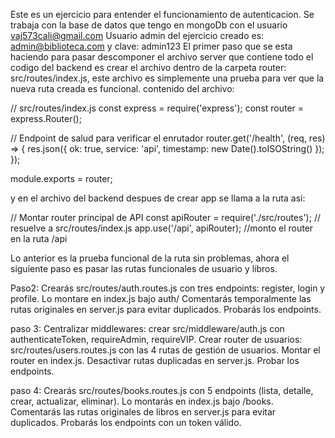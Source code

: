 Este es un ejercicio para entender el funcionamiento de autenticacion. 
Se trabaja con la base de datos que tengo en mongoDb con el usuario vaj573cali@gmail.com
Usuario admin del ejercicio creado es: admin@biblioteca.com y clave: admin123
El primer paso que se esta haciendo para pasar descomponer el archivo server que contiene todo el codigo del backend es crear el archivo dentro de la carpeta router: src/routes/index.js, este archivo es simplemente una prueba para ver que la nueva ruta creada es funcional. 
contenido del archivo: 

// src/routes/index.js
const express = require('express');
const router = express.Router();

// Endpoint de salud para verificar el enrutador
router.get('/health', (req, res) => {
  res.json({ ok: true, service: 'api', timestamp: new Date().toISOString() });
});

module.exports = router;

y en el archivo del backend despues de crear app se llama a la ruta asi: 


// Montar router principal de API
const apiRouter = require('./src/routes'); // resuelve a src/routes/index.js
app.use('/api', apiRouter); //monto el router en la ruta /api

Lo anterior es la prueba funcional de la ruta sin problemas, ahora el siguiente paso es pasar las rutas funcionales de usuario y libros.

Paso2: Crearás src/routes/auth.routes.js con tres endpoints: register, login y profile. Lo montare en index.js bajo auth/
Comentarás temporalmente las rutas originales en server.js para evitar duplicados.
Probarás los endpoints.


paso 3: 
Centralizar middlewares: crear src/middleware/auth.js con authenticateToken, requireAdmin, requireVIP.
Crear router de usuarios: src/routes/users.routes.js con las 4 rutas de gestión de usuarios.
Montar el router en index.js.
Desactivar rutas duplicadas en server.js.
Probar los endpoints.

paso 4:
Crearás src/routes/books.routes.js con 5 endpoints (lista, detalle, crear, actualizar, eliminar).
Lo montarás en index.js bajo /books.
Comentarás las rutas originales de libros en server.js para evitar duplicados.
Probarás los endpoints con un token válido.